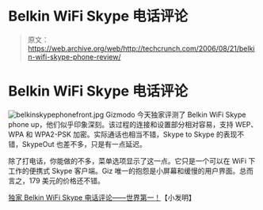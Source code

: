 # Belkin WiFi Skype 电话评论

> 原文：<https://web.archive.org/web/http://techcrunch.com/2006/08/21/belkin-wifi-skype-phone-review/>

# Belkin WiFi Skype 电话评论

![belkinskypephonefront.jpg](img/77098b79968488b117667e81afda1551.png)
Gizmodo 今天独家评测了 Belkin WiFi Skype phone up，他们似乎印象深刻。该过程的连接和设置部分相对容易，支持 WEP、WPA 和 WPA2-PSK 加密。实际通话也相当不错，Skype to Skype 的表现不错，SkypeOut 也差不多，只是有一点延迟。

除了打电话，你能做的不多，菜单选项显示了这一点。它只是一个可以在 WiFi 下工作的便携式 Skype 客户端。Giz 唯一的抱怨是小屏幕和缓慢的用户界面。总而言之，179 美元的价格还不错。

[独家 Belkin WiFi Skype 电话评论——世界第一！](https://web.archive.org/web/20210304201711/http://gizmodo.com/gadgets/wireless/exclusive-belkin-wifi-skype-phone-review--first-anywhere-195468.php)【小发明】